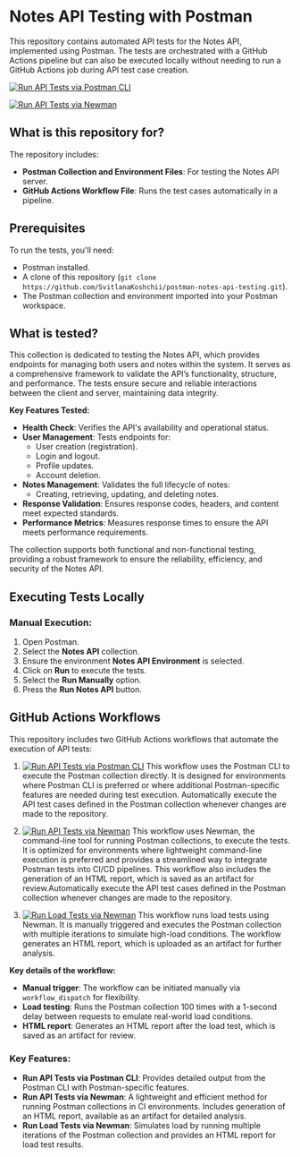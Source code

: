 # Notes API Testing with Postman

This repository contains automated API tests for the Notes API, implemented using Postman. The tests are orchestrated with a GitHub Actions pipeline but can also be executed locally without needing to run a GitHub Actions job during API test case creation.

[![Run API Tests via Postman CLI](https://github.com/SvitlanaKoshchii/postman-notes-api-testing/actions/workflows/run-api-tests-postman-cli.yml/badge.svg)](https://github.com/SvitlanaKoshchii/postman-notes-api-testing/actions/workflows/run-api-tests-postman-cli.yml)

[![Run API Tests via Newman](https://github.com/SvitlanaKoshchii/postman-notes-api-testing/actions/workflows/run-api-tests-newman.yml/badge.svg)](https://github.com/SvitlanaKoshchii/postman-notes-api-testing/actions/workflows/run-api-tests-newman.yml)


## What is this repository for?

The repository includes:
- **Postman Collection and Environment Files**: For testing the Notes API server.
- **GitHub Actions Workflow File**: Runs the test cases automatically in a pipeline.

## Prerequisites

To run the tests, you'll need:
- Postman installed.
- A clone of this repository (`git clone https://github.com/SvitlanaKoshchii/postman-notes-api-testing.git`).
- The Postman collection and environment imported into your Postman workspace.

## What is tested?

This collection is dedicated to testing the Notes API, which provides endpoints for managing both users and notes within the system. It serves as a comprehensive framework to validate the API’s functionality, structure, and performance. The tests ensure secure and reliable interactions between the client and server, maintaining data integrity.

**Key Features Tested:**
- **Health Check**: Verifies the API's availability and operational status.
- **User Management**: Tests endpoints for:
  - User creation (registration).
  - Login and logout.
  - Profile updates.
  - Account deletion.
- **Notes Management**: Validates the full lifecycle of notes:
  - Creating, retrieving, updating, and deleting notes.
- **Response Validation**: Ensures response codes, headers, and content meet expected standards.
- **Performance Metrics**: Measures response times to ensure the API meets performance requirements.

The collection supports both functional and non-functional testing, providing a robust framework to ensure the reliability, efficiency, and security of the Notes API.

## Executing Tests Locally

### Manual Execution:
1. Open Postman.
2. Select the **Notes API** collection.
3. Ensure the environment **Notes API Environment** is selected.
4. Click on **Run** to execute the tests.
5. Select the **Run Manually** option.
6. Press the **Run Notes API** button.

## GitHub Actions Workflows

This repository includes two GitHub Actions workflows that automate the execution of API tests:

1. [![Run API Tests via Postman CLI](https://github.com/SvitlanaKoshchii/postman-notes-api-testing/actions/workflows/run-api-tests-postman-cli.yml/badge.svg)](https://github.com/SvitlanaKoshchii/postman-notes-api-testing/actions/workflows/run-api-tests-postman-cli.yml) This workflow uses the Postman CLI to execute the Postman collection directly. It is designed for environments where Postman CLI is preferred or where additional Postman-specific features are needed during test execution. Automatically execute the API test cases defined in the Postman collection whenever changes are made to the repository.

2. [![Run API Tests via Newman](https://github.com/SvitlanaKoshchii/postman-notes-api-testing/actions/workflows/run-api-tests-newman.yml/badge.svg)](https://github.com/SvitlanaKoshchii/postman-notes-api-testing/actions/workflows/run-api-tests-newman.yml)
 This workflow uses Newman, the command-line tool for running Postman collections, to execute the tests. It is optimized for environments where lightweight command-line execution is preferred and provides a streamlined way to integrate Postman tests into CI/CD pipelines. This workflow also includes the generation of an HTML report, which is saved as an artifact for review.Automatically execute the API test cases defined in the Postman collection whenever changes are made to the repository.

3. [![Run Load Tests via Newman](https://github.com/SvitlanaKoshchii/postman-notes-api-testing/actions/workflows/load-api-test-via-newman.yml/badge.svg)](https://github.com/SvitlanaKoshchii/postman-notes-api-testing/actions/workflows/load-api-test-via-newman.yml) This workflow runs load tests using Newman. It is manually triggered and executes the Postman collection with multiple iterations to simulate high-load conditions. The workflow generates an HTML report, which is uploaded as an artifact for further analysis.

**Key details of the workflow:**
- **Manual trigger**: The workflow can be initiated manually via `workflow_dispatch` for flexibility.
- **Load testing**: Runs the Postman collection 100 times with a 1-second delay between requests to emulate real-world load conditions.
- **HTML report**: Generates an HTML report after the load test, which is saved as an artifact for review.

### Key Features:
- **Run API Tests via Postman CLI**: Provides detailed output from the Postman CLI with Postman-specific features.
- **Run API Tests via Newman**: A lightweight and efficient method for running Postman collections in CI environments. Includes generation of an HTML report, available as an artifact for detailed analysis.
- **Run Load Tests via Newman**: Simulates load by running multiple iterations of the Postman collection and provides an HTML report for load test results.
